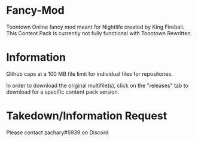 # Fancy-Mod
Toontown Online fancy mod meant for Nightlife created by King Fireball. This Content Pack is currently not fully functional with Toontown Rewritten.

# Information

Github caps at a 100 MB file limit for individual files for repositories.

In order to download the original multifile(s), click on the "releases" tab to download for a specific content pack version.



# Takedown/Information Request
Please contact zachary#5939 on Discord
